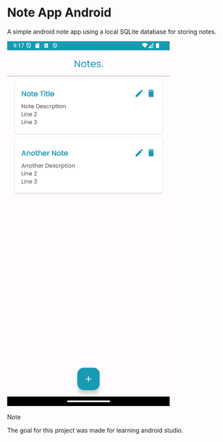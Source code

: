 # Note App Android

A simple android note app using a local SQLite database for storing notes.

![design.png](design.png)

> [!NOTE]
> The goal for this project was made for learning android studio.